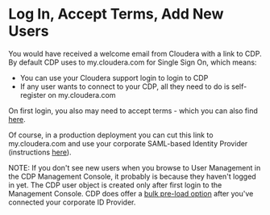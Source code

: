 # Log In, Accept Terms, Add New Users

You would have received a welcome email from Cloudera with a link to CDP.  By
default CDP uses to my.cloudera.com for Single Sign On, which means:
* You can use your Cloudera support login to login to CDP
* If any user wants to connect to your CDP, all they need to do is self-register
on my.cloudera.com

On first login, you also may need to accept terms - which you can also find 
[here](https://www.cloudera.com/terms-conditions/). 


Of course, in a production deployment you can cut this link to my.cloudera.com and use your corporate SAML-based Identity Provider (instructions [here](https://docs.cloudera.com/management-console/cloud/user-management/topics/mc-configuring-your-enterprise-idp-to-work-with-cdp-as-a-service-provider.html)).


NOTE: If you don't see new users when you browse to User Management in the CDP Management Console, it probably is because they haven't logged in yet. The CDP user object is created only after first login to the Management Console. CDP does offer a [bulk pre-load option](https://docs.cloudera.com/management-console/cloud/user-management/topics/mc-importing-or-uploading-users.html) after you've connected your corporate ID Provider. 

